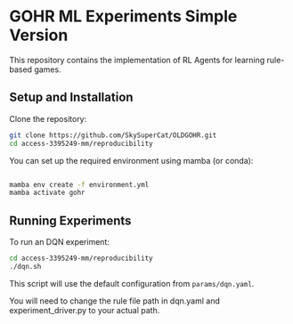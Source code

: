 # GOHR ML Experiments Simple Version

This repository contains the implementation of RL Agents for learning rule-based games.

## Setup and Installation

Clone the repository:
```bash
git clone https://github.com/SkySuperCat/OLDGOHR.git
cd access-3395249-mm/reproducibility
```

You can set up the required environment using mamba (or conda):
```bash

mamba env create -f environment.yml
mamba activate gohr
```

## Running Experiments
To run an DQN experiment:
```bash
cd access-3395249-mm/reproducibility
./dqn.sh
```
This script will use the default configuration from `params/dqn.yaml`.

You will need to change the rule file path in dqn.yaml and experiment_driver.py to your actual path.

